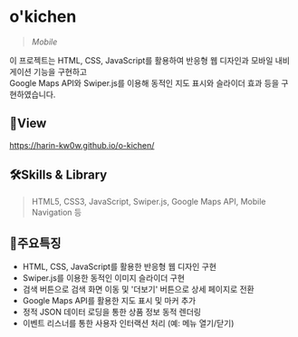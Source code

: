 # **o'kichen** 
>*Mobile*

이 프로젝트는 HTML, CSS, JavaScript를 활용하여 반응형 웹 디자인과 모바일 내비게이션 기능을 구현하고
</br>Google Maps API와 Swiper.js를 이용해 동적인 지도 표시와 슬라이더 효과 등을 구현하였습니다. 

## 📑View
https://harin-kw0w.github.io/o-kichen/


## 🛠Skills & Library 
>HTML5, CSS3, JavaScript, Swiper.js, Google Maps API, Mobile Navigation 등 



## 📣주요특징
* HTML, CSS, JavaScript를 활용한 반응형 웹 디자인 구현
* Swiper.js를 이용한 동적인 이미지 슬라이더 구현
* 검색 버튼으로 검색 화면 이동 및 '더보기' 버튼으로 상세 페이지로 전환
* Google Maps API를 활용한 지도 표시 및 마커 추가
* 정적 JSON 데이터 로딩을 통한 상품 정보 동적 렌더링
* 이벤트 리스너를 통한 사용자 인터랙션 처리 (예: 메뉴 열기/닫기)




